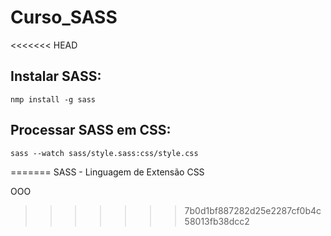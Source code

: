 # Curso_SASS
<<<<<<< HEAD

## Instalar SASS:

```
nmp install -g sass
```

## Processar SASS em CSS:

```
sass --watch sass/style.sass:css/style.css
```
=======
SASS - Linguagem de Extensão CSS

OOO
>>>>>>> 7b0d1bf887282d25e2287cf0b4c58013fb38dcc2
